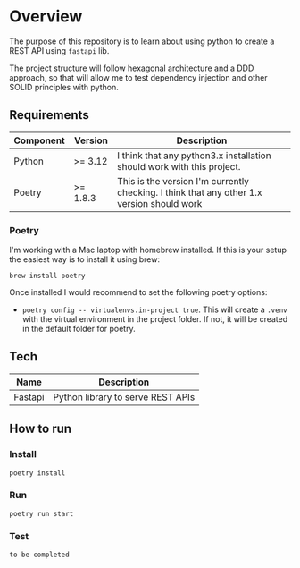 # Overview

The purpose of this repository is to learn about using python to create a REST API using `fastapi` lib.

The project structure will follow hexagonal architecture and a DDD approach, so that will allow me to test
dependency injection and other SOLID principles with python.

## Requirements

| Component | Version | Description |
| -- | --| -- |
| Python | >= 3.12  | I think that any python3.x installation should work with this project. |
| Poetry | >= 1.8.3 | This is the version I'm currently checking. I think that any other 1.x version should work |

### Poetry

I'm working with a Mac laptop with homebrew installed. If this is your setup the easiest way is to install it 
using brew:

```shell
brew install poetry
```

Once installed I would recommend to set the following poetry options:

- `poetry config -- virtualenvs.in-project true`. This will create a `.venv` with the virtual environment in
the project folder. If not, it will be created in the default folder for poetry.

## Tech

| Name| Description|
| -- | --|
| Fastapi | Python library to serve REST APIs |

## How to run

### Install

```shell
poetry install
```

### Run

```shell
poetry run start
```

### Test

```shell
to be completed
```

